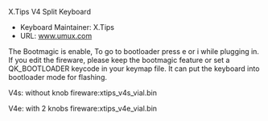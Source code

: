 X.Tips V4 Split Keyboard

* Keyboard Maintainer: X.Tips
* URL: www.umux.com

The Bootmagic is enable, To go to bootloader press e or i while plugging in.
If you edit the fireware, please keep the bootmagic feature or set a QK_BOOTLOADER keycode in your keymap file. It can put the keyboard into bootloader mode for flashing.

V4s: without knob    fireware:xtips_v4s_vial.bin

V4e: with 2 knobs    fireware:xtips_v4e_vial.bin
